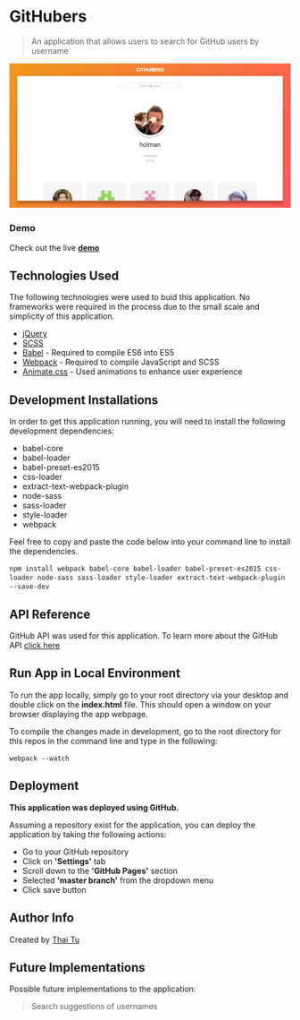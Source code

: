 # GitHubers
> An application that allows users to search for GitHub users by username

[![GitHubers](https://raw.githubusercontent.com/thaitwo/github-users/master/public/assets/githubers-screenshot.png)](https://thaitwo.github.io/github-users)

### Demo

Check out the live [**demo**](https://thaitwo.github.io/github-users)


## Technologies Used

The following technologies were used to buid this application. No frameworks were required in the process due to the small scale and simplicity of this application.

* [jQuery](https://jquery.com/)
* [SCSS](http://sass-lang.com/)
* [Babel](https://babeljs.io/) - Required to compile ES6 into ES5
* [Webpack](https://webpack.js.org/) - Required to compile JavaScript and SCSS
* [Animate.css](https://daneden.github.io/animate.css/) - Used animations to enhance user experience



## Development Installations
In order to get this application running, you will need to install the following development dependencies:

* babel-core
* babel-loader
* babel-preset-es2015
* css-loader
* extract-text-webpack-plugin
* node-sass
* sass-loader
* style-loader
* webpack

Feel free to copy and paste the code below into your command line to install the dependencies.

```
npm install webpack babel-core babel-loader babel-preset-es2015 css-loader node-sass sass-loader style-loader extract-text-webpack-plugin --save-dev
```

## API Reference

GitHub API was used for this application. To learn more about the GitHub API [click here](https://developer.github.com/v3/)

## Run App in Local Environment

To run the app locally, simply go to your root directory via your desktop and double click on the **index.html** file. This should open a window on your browser displaying the app webpage.

To compile the changes made in development, go to the root directory for this repos in the command line and type in the following:

```
webpack --watch
```

## Deployment
**This application was deployed using GitHub.**

Assuming a repository exist for the application, you can deploy the application by taking the following actions:

* Go to your GitHub repository
* Click on **'Settings'** tab
* Scroll down to the **'GitHub Pages'** section
* Selected **'master branch'** from the dropdown menu
* Click save button

## Author Info
Created by [Thai Tu](http://www.thaitwo.com/)


## Future Implementations
Possible future implementations to the application:

> Search suggestions of usernames